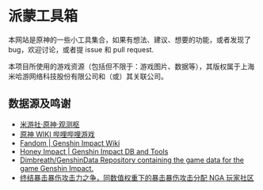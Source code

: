 # 派蒙工具箱

本网站是原神的一些小工具集合，如果有想法、建议、想要的功能，或者发现了 bug，欢迎讨论，或者提 issue 和 pull request.

本项目所使用的游戏资源（包括但不限于：游戏图片、数据等），其版权属于上海米哈游网络科技股份有限公司和（或）其关联公司。

## 数据源及鸣谢

- [米游社·原神·观测枢](https://bbs.mihoyo.com/ys/obc/encyc)
- [原神 WIKI 哔哩哔哩游戏](https://wiki.biligame.com/ys)
- [Fandom | Genshin Impact Wiki](https://genshin-impact.fandom.com/wiki/Genshin_Impact_Wiki)
- [Honey Impact | Genshin Impact DB and Tools](https://genshin.honeyhunterworld.com)
- [Dimbreath/GenshinData Repository containing the game data for the game Genshin Impact.](https://github.com/Dimbreath/GenshinData)
- [终结暴击暴伤攻击力之争，同数值权重下的暴击暴伤攻击分配 NGA 玩家社区](https://nga.178.com/read.php?tid=23711373)
